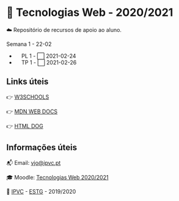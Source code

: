 # :open_file_folder: Tecnologias Web - 2020/2021

:cloud: Repositório de recursos de apoio ao aluno.

Semana 1 - 22-02

- &nbsp;&nbsp;&nbsp;&nbsp;PL 1 - :white_large_square: 2021-02-24
- &nbsp;&nbsp;&nbsp;&nbsp;TP 1 - :white_large_square: 2021-02-26

<!--
checked  :heavy_check_mark:
unchecked- :white_large_square:

Semana 2 - 01-03
&nbsp;&nbsp;&nbsp;&nbsp;PL 2 - :white_large_square:
&nbsp;&nbsp;&nbsp;&nbsp;TP 2 - :white_large_square:

Semana 3 - 08-03
&nbsp;&nbsp;&nbsp;&nbsp;PL 3 - :white_large_square:
&nbsp;&nbsp;&nbsp;&nbsp;TP 3 - :white_large_square:

Semana 4 - 15-03
&nbsp;&nbsp;&nbsp;&nbsp;PL 4 - :white_large_square:
&nbsp;&nbsp;&nbsp;&nbsp;TP 4 - :white_large_square:

Semana 5 - 22-03
&nbsp;&nbsp;&nbsp;&nbsp;PL 5 - :white_large_square:
&nbsp;&nbsp;&nbsp;&nbsp;TP 5 - :white_large_square:

Semana 6 - 29-03
&nbsp;&nbsp;&nbsp;&nbsp;PL 6 - :white_large_square:
&nbsp;&nbsp;&nbsp;&nbsp;TP 6 - :white_large_square:

Semana 7 - 05-04
&nbsp;&nbsp;&nbsp;&nbsp;PL 7 - :white_large_square:
&nbsp;&nbsp;&nbsp;&nbsp;TP 7 - :white_large_square:

Semana 8 - 12-04
&nbsp;&nbsp;&nbsp;&nbsp;PL 8 - :white_large_square:
&nbsp;&nbsp;&nbsp;&nbsp;TP 8 - :white_large_square:

Semana 9 - 19-04
&nbsp;&nbsp;&nbsp;&nbsp;PL 9 - :white_large_square:
&nbsp;&nbsp;&nbsp;&nbsp;TP 9 - :white_large_square:
-->

## Links úteis

:point_right: [W3SCHOOLS](https://www.w3schools.com/)

:point_right: [MDN WEB DOCS](https://developer.mozilla.org/en-US/)

:point_right: [HTML DOG](https://www.htmldog.com/)

## Informações úteis

:mailbox_with_mail: Email: vjo@ipvc.pt

:mortar_board: Moodle: [Tecnologias Web 2020/2021](https://elearning.ipvc.pt/ipvc2020/course/view.php?id=1626)

:school: [IPVC](http://www.ipvc.pt/) - [ESTG](http://portal.ipvc.pt/portal/page/portal/estg) - 2019/2020
